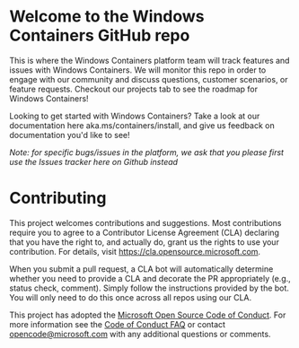 # Welcome to the Windows Containers GitHub repo

This is where the Windows Containers platform team will track features and issues with Windows Containers. We will monitor this repo in order to engage with our community and discuss questions, customer scenarios, or feature requests. Checkout our projects tab to see the roadmap for Windows Containers!

Looking to get started with Windows Containers? Take a look at our documentation here aka.ms/containers/install, and give us feedback on documentation you'd like to see!

*Note: for specific bugs/issues in the platform, we ask that you please first use the Issues tracker here on Github instead*

# Contributing

This project welcomes contributions and suggestions.  Most contributions require you to agree to a
Contributor License Agreement (CLA) declaring that you have the right to, and actually do, grant us
the rights to use your contribution. For details, visit https://cla.opensource.microsoft.com.

When you submit a pull request, a CLA bot will automatically determine whether you need to provide
a CLA and decorate the PR appropriately (e.g., status check, comment). Simply follow the instructions
provided by the bot. You will only need to do this once across all repos using our CLA.

This project has adopted the [Microsoft Open Source Code of Conduct](https://opensource.microsoft.com/codeofconduct/).
For more information see the [Code of Conduct FAQ](https://opensource.microsoft.com/codeofconduct/faq/) or
contact [opencode@microsoft.com](mailto:opencode@microsoft.com) with any additional questions or comments.
